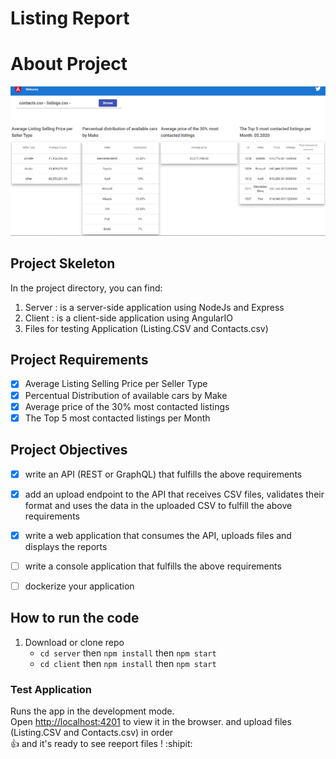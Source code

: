 # Listing Report 

<h1> About Project </h1>
<img src="https://github.com/mohamedlotfe/Lisiting-report-task/blob/main/listing%20reports.PNG">

## Project Skeleton

In the project directory, you can find:
1. Server : is a server-side application using NodeJs and Express
2. Client : is a client-side application using AngularIO 
3. Files for testing Application (Listing.CSV and Contacts.csv)

## Project Requirements

- [x] Average Listing Selling Price per Seller Type
- [x] Percentual Distribution of available cars by Make
- [x] Average price of the 30% most contacted listings
- [x] The Top 5 most contacted listings per Month

## Project Objectives

- [x] write an API (REST or GraphQL) that fulfills the above requirements
- [x] add an upload endpoint to the API that receives CSV files, validates their format and uses the data in the uploaded CSV to fulfill the above requirements
- [x] write a web application that consumes the API, uploads files and displays the reports
- [ ] write a console application that fulfills the above requirements
- [ ] dockerize your application


## How to run the code


1. Download or clone repo
   - `cd server` then `npm install` then `npm start`
   - `cd client` then `npm install` then `npm start`


### Test Application
Runs the app in the development mode.\
Open [http://localhost:4201](http://localhost:4201/) to view it in the browser.
and upload files (Listing.CSV and Contacts.csv) in order  
:+1: and it's ready to see reeport files ! :shipit:

